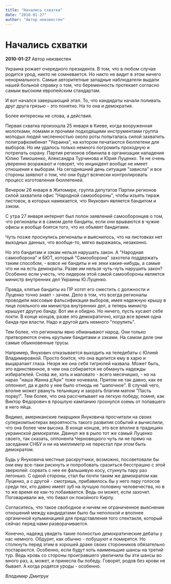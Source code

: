 ```yaml
---
title: "Начались схватки"
date: "2010-01-27"
author: "Автор неизвестен"
---
```


# Начались схватки

**2010-01-27** Автор неизвестен

Украина рожает очередного президента. В том, что в любом случае родится урод, никто не сомневается. Но никто не видит в этом ничего ненормального. Самые авторитетные западные наблюдатели выдали нашей больной справку о том, что беременность протекает согласно самым высоким европейским стандартам.

И вот начался завершающий этап. То, что кандидаты начали поливать друг друга грязью - это понятно. На то она и демократия.

Более интересны не слова, а действия.

Первая схватка произошла 25 января в Киеве, когда вооруженная молотками, ломами и прочими подходящими инструментами группа молодых людей численностью около роты попыталась силой захватить полиграфкомбинат "Украина", на котором печатаются бюллетени для выборов. Но им удалось только немного погромить проходную и потрепать охрану. Партия регионов обвинила в организации нападения Юлию Тимошенко, Александра Турчинова и Юрия Луценко. Те не очень уверенно возражают и говорят, что инциндент вообще не имеет отношения к выборам. На сегодняшний день ситуация "зависла" и все стороны заявлют о том, что они будут всячески контролировать процесс изготовления бюллетеней.

Вечером 26 января в Житомире, группа депутатов Партии регионов силой захватила офис "Народной самообороны", чтобы изъять тираж листовок, в которых намекается, что Янукович является бандитом и зэком.

С утра 27 января интернет был полон заявлений самооборонцев о том, что регионалы и в самом деле бандиты, если они врываются в чужие офисы и вообще боятся того, что их объявят бандитами.

Чуть позже проснулись регионалы и выяснилось, что на листовках нет выходных данных, что вообще-то, мягко выражаясь, незаконно.

Но это бандитам и зэкам нельзя нарушать закон. А "Народная самооборона" и БЮТ, который "Самооборона" захотела поддержать таким способом, - вовсе не бандиты и не зеки какие-нибудь, а самые что ни на есть демократы. Разве им нельзя чуть-чуть нарушить закон? Особенно если учесть, что лидером этой самой самообороны является министр внутренних дел Украины Ю.Луценко.

Правда, клятые бандиты из ПР хотят его сместить с должности и Луценко точно знает - зачем. Дело в том, что всегда регионалы проводили массовые фальсификации выборов, имея надежную крышу в лице лояльного им министра внутренних дел, а теперь министр крышует другую банду. Вот им и обидно. Но ничего, пусть кусают себе локти. В конце концов, разве это демократично, когда все время одна банда при власти. Надо и другой дать немного "порулить".

Тем более, что регионалы явно обманывают народ. Они только притворяются очень крутыми бандитами и зэками. На самом деле они самые обыкновенные трусы.

Например, Янукович отказывается выходить на теледебаты с Юлией Владимировной. Просто боится, что она вцепится ему в харю и выцарапает глаза. Незря же она себя тигрюлей назвала. Может быть, это единственное, в чем она собирается не обмануть надежды избирателей. Снова же, хоть и маловато - всего месячишко, - но на нарах "наша Жанна д'Арк" тоже ночевала. Притом не так давно, как ее оппонент, да и дело у нее было отнюдь не "шапочное". В случай чего, вполне может рвануть тельняшку и заорать благим матом "Пасть порву!". Тем более, что она рассчитывает на легкую победу, помня, как Виктор Федорович в прошлую кампанию грохнулся оземь от попавшего в него яйца.

Видимо, американские пиарщики Януковича просчитали на своих суперкомпьютерах вероятность такого развития событий и вычислили, что она более чем высока. В конце концов, это все вполне в традициях украинской демократии. Двинул же в рыло тот же самый Луценко своего, так сказать, оппонента Черновецкого чуть ли не прямо на заседании СНБУ и ни на миллиметр не перестал при этом быть демократом.

Будь у Януковича местные раскрутчики, возможно, посоветовали бы они ему все-таки рискнуть и попробовать сразиться бесстрашно с этой зверюлей: сорвать с нее ее фальшивую косу, стукнуть пару раз легонько. С одной стороны, стал бы почти таким же демократом как Луценко, а с другой - смотришь, прибавилось бы у него пару голосов среди тех, кто давно имеет зуб на лучшую половину человечества, но в то же время ее как-то побаивается. Ведь он может, если захочет. Поговаривали же, что бивал он покойного Кирпу.

Согласитесь, что такое свободное и ничем не ограниченное выяснение отношений между кандидатами было бы неполохой и вполнее органичной кульминацией для представления того спектакля, который сейчас перед нами разворачивается.

Конечно, надежд увидеть такие полностью демократические дебаты у нас немного. Обдурят, как обычно - побушуют и помирятся. Но столкнуть перед этим в хорошей драке своих сторонников обязательно постараются. Особенно, если будут хоть наименьшие шансы на третий тур. Ведь кровь со стороны проигравшего увеличила бы эти шансы во много раз, а, может, и принесла бы победу. Говорят, родов без крови не бывает. А когда родятся уроды - особенно.

*Владимир Дмитрук*
